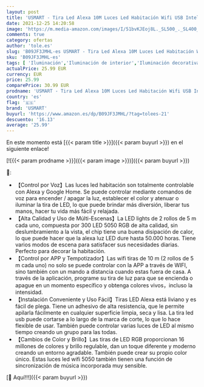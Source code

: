 ```yaml
---
layout: post
title: 'USMART - Tira Led Alexa 10M Luces Led Habitación Wifi USB Inteligente con Control por APP y Voz Funciona con Alexa/Google Home  Ajustar 16 Millones Colores y Brillo Luz Decoración para TV Fiestas Bares 5m*2 '
date: 2021-12-25 14:20:58
image: 'https://m.media-amazon.com/images/I/51bvKJEoj8L._SL500_._SL400_.jpg'
comments: true
category: ofertas
author: 'tole.es'
slug: 'B09JF3JMHL-es USMART - Tira Led Alexa 10M Luces Led Habitación Wifi USB...'
sku: 'B09JF3JMHL-es'
tags: [ 'Iluminación','Iluminación de interior','Iluminación decorativa y para usos específicos de interior','Tiras LED de interior','alexa','google','home','usmart', ]
actualPrice: 25.99 EUR
currency: EUR
price: 25.99
comparePrice: 30.99 EUR
prodname: 'USMART - Tira Led Alexa 10M Luces Led Habitación Wifi USB Inteligente con Control por APP y Voz Funciona con Alexa/Google Home  Ajustar 16 Millones Colores y Brillo Luz Decoración para TV Fiestas Bares 5m*2 '
country: 'es'
flag: '🇪🇸'
brand: 'USMART'
buyurl: 'https://www.amazon.es/dp/B09JF3JMHL/?tag=tolees-21'
descuento: '16.13'
average: '25.99'
---
```


En este momento está [{{< param title >}}]({{< param buyurl >}}) en el siguiente enlace!

[![{{< param prodname >}}]({{< param image >}})]({{< param buyurl >}})

🔎:

- 【Control por Voz】Las luces led habitación son totalmente controlable con Alexa y Google Home. Se puede controlar mediante comandos de voz para encender / apagar la luz, establecer el color y atenuar o iluminar la tira de LED, lo que puede brindar más diversión, liberar tus manos, hacer tu vida más fácil y relajada.
- 【Alta Calidad y Uso de Múlti-Escenas】La LED lights de 2 rollos de 5 m cada uno, compuesta por 300 LED 5050 RGB de alta calidad, sin deslumbramiento a la vista, el chip tiene una buena disipación de calor, lo que puede hacer que la alexa luz LED dure hasta 50.000 horas. Tiene varios modos de escena para satisfacer sus necesidades diarias. Perfecto para decorar la habitación.
- 【Control por APP y Tempotizador】Las wifi tiras de 10 m (2 rollos de 5 m cada uno) no solo se puede controlar con la APP a través de WIFI, sino también con un mando a distancia cuando estas fuera de casa. A través de la aplicación, programe su tira de luz para que se encienda o apague en un momento específico y obtenga colores vivos，incluso la intensidad.
- 【Instalación Conveniente y Uso Fácil】Tiras LED Alexa está liviano y es fácil de plega. Tiene un adhesivo de alta resistencia, que le permite apilarla fácilmente en cualquier superficie limpia, seca y lisa. La tira led usb puede cortarse a lo largo de la marca de corte, lo que lo hace flexible de usar. También puede controlar varias luces de LED al mismo tiempo creando un grupo para las todas.
- 【Cambios de Color y Brillo】Las tiras de LED RGB proporcionan 16 millones de colores y brillo regulable, dan un toque diferente y moderno creando un entorno agradable. También puede crear su propio color único. Estas luces led wifi 5050 también tienen una función de sincronización de música incorporada muy sensible.

[🛒 Aquí!!!]({{< param buyurl >}})
